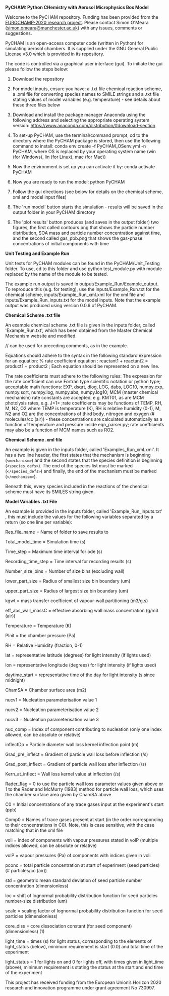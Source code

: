 **PyCHAM: Python CHemistry with Aerosol Microphysics Box Model**

Welcome to the PyCHAM repository.  Funding has been provided from the [EUROCHAMP-2020 research project](http://www.eurochamp.org).  Please contact Simon O'Meara (simon.omeara@manchester.ac.uk) with any issues, comments or suggestions.

PyCHAM is an open-access computer code (written in Python) for simulating aerosol chambers.  It is supplied under the GNU General Public License v3.0 which is provided in its repository.

The code is controlled via a graphical user interface (gui).  To initiate the gui please follow the steps below:

1. Download the repository

2. For model inputs, ensure you have: a .txt file chemical reaction scheme, a .xml file for converting species names to SMILE strings and a .txt file stating values of model variables (e.g. temperature) - see details about these three files below

3. Download and install the package manager Anaconda using the following address and selecting the appropriate operating system version: https://www.anaconda.com/distribution/#download-section

4. To set-up PyCHAM, use the terminal/command prompt, cd to the directory where the PyCHAM package is stored, then use the following command to install: conda env create -f PyCHAM_OSenv.yml -n PyCHAM, where OS is replaced by your operating system name (win (for Windows), lin (for Linux), mac (for Mac))

5. Now the environment is set up you can activate it by: conda activate PyCHAM

6. Now you are ready to run the model: python PyCHAM

7. Follow the gui directions (see below for details on the chemical scheme, xml and model input files)

8. The 'run model' button starts the simulation - results will be saved in the output folder in your PyCHAM directory

9. The 'plot results' button produces (and saves in the output folder) two figures, the first called contours.png that shows the particle number distribution, SOA mass and particle number concentration against time, and the second called gas_pbb.png that shows the gas-phase concentrations of initial components with time  

**Unit Testing and Example Run**

Unit tests for PyCHAM modules can be found in the PyCHAM/Unit_Testing folder.  To use, cd to this folder and use python test_module.py with module replaced by the name of the module to be tested.

The example run output is saved in output/Example_Run/Example_output.  To reproduce this (e.g. for testing), use the inputs/Example_Run.txt for the chemical scheme, inputs/Example_Run_xml.xml for the xml file and inputs/Example_Run_inputs.txt for the model inputs.  Note that the example output was produced using version 0.0.6 of PyCHAM.

**Chemical Scheme .txt file**

An example chemical scheme .txt file is given in the inputs folder, called 'Example_Run.txt', which has been obtained
from the Master Chemical Mechanism website and modified.

// can be used for preceding comments, as in the example.

Equations should adhere to the syntax in the following standard expression for an equation: % rate coefficient equation : reactant1 + reactant2 = product1 + product2 ;
Each equation should be represented on a new line.


The rate coefficients must adhere to the following rules:
The expression for the rate coefficient can use Fortran type scientific notation or python type; acceptable math functions: EXP, dsqrt, dlog, LOG, dabs, LOG10, numpy.exp, numpy.sqrt, numpy.log, numpy.abs, numpy.log10; MCM (master chemical mechanism) rate constants are accepted, e.g. KMT01, as are MCM photolysis rates, e.g. J<1> ;rate coefficients may be functions of TEMP, RH, M, N2, O2 where TEMP is temperature (K), RH is relative humidity (0-1), M, N2 and O2 are the concentrations of third body, nitrogen and oxygen (# molecules/cc (air)) - these concentrations are calculated automatically as a function of temperature and pressure inside eqn_parser.py; rate coefficients may also be a function of MCM names such as RO2.


**Chemical Scheme .xml file**

An example is given in the inputs folder, called 'Examples_Run_xml.xml'.  It has a two line header, the first states that the mechanism is beginning (`<mechanism>`) and the second states that the species definition is beginning (`<species_defs>`).  The end of the species list must be marked (`</species_defs>`) and finally, the end of the mechanism must be marked (`</mechanism>`). 

Beneath this, every species included in the reactions of the chemical scheme must have its SMILES string given.


**Model Variables .txt File**

An example is provided in the inputs folder, called 'Example_Run_inputs.txt' , this must include the values for the following variables separated by a return (so one line per variable):

Res_file_name = Name of folder to save results to

Total_model_time = Simulation time (s)

Time_step = Maximum time interval for ode (s)

Recording_time_step = Time interval for recording results (s)

Number_size_bins = Number of size bins (excluding wall)

lower_part_size = Radius of smallest size bin boundary (um)

upper_part_size = Radius of largest size bin boundary (um)

kgwt = mass transfer coefficient of vapour-wall partitioning (m3/g.s)

eff_abs_wall_massC = effective absorbing wall mass concentration (g/m3 (air))

Temperature = Temperature (K)

PInit = the chamber pressure (Pa)

RH = Relative Humidity (fraction, 0-1)

lat = representative latitude (degrees) for light intensity (if lights used)

lon = representative longitude (degrees) for light intensity (if lights used)

daytime_start = representative time of the day for light intensity (s since midnight)

ChamSA = Chamber surface area (m2)

nucv1 = Nucleation parameterisation value 1

nucv2 = Nucleation parameterisation value 2

nucv3 = Nucleation parameterisation value 3

nuc_comp = Index of component contributing to nucleation (only one index allowed, can be absolute or relative)

inflectDp = Particle diameter wall loss kernel inflection point (m)

Grad_pre_inflect = Gradient of particle wall loss before inflection (/s)

Grad_post_inflect = Gradient of particle wall loss after inflection (/s)

Kern_at_inflect = Wall loss kernel value at inflection (/s)

Rader_flag = 0 to use the particle wall loss parameter values given above or
			 1 to the Rader and McMurry (1983) method for particle wall loss, which
			 uses the chamber surface area given by ChamSA above

C0 = Initial concentrations of any trace gases input at the experiment's start (ppb)

Comp0 = Names of trace gases present at start (in the order corresponding to their 
		concentrations in C0).  Note, this is case sensitive, with the case matching that 
		in the xml file

voli = index of components with vapour pressures stated in volP (multiple indices allowed, can be absolute or relative)

volP = vapour pressures (Pa) of components with indices given in voli

pconc = total particle concentration at start of experiment (seed particles) 
		(# particles/cc (air))

std = geometric mean standard deviation of seed particle number concentration 
		(dimensionless)

loc = shift of lognormal probability distribution function for seed particles 
	number-size distribution (um)

scale = scaling factor of lognormal probability distribution function for seed 
	particles (dimensionless)

core_diss = core dissociation constant (for seed component) (dimensionless) (1)

light_time = times (s) for light status, corresponding to the elements of light_status
				(below), minimum requirement is start (0.0) and total time of the 
				experiment 

light_status = 1 for lights on and 0 for lights off, with times given in light_time 
				(above), minimum requirement is stating the status at the start and end
				time of the experiment
	
This project has received funding from the European Union’s Horizon 2020 research and innovation programme under grant agreement No 730997.
